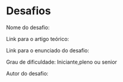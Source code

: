 # Desafios

Nome do desafio:

Link para o artigo teórico:

Link para o enunciado do desafio:

Grau de dificuldade: Iniciante,pleno ou senior

Autor do desafio:
